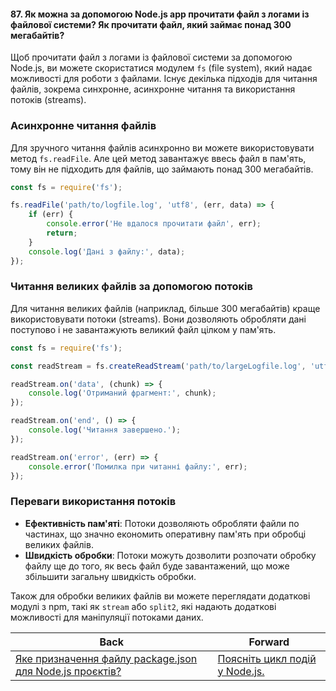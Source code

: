 #### 87. Як можна за допомогою Node.js app прочитати файл з логами із файлової системи? Як прочитати файл, який займає понад 300 мегабайтів?

Щоб прочитати файл з логами із файлової системи за допомогою Node.js, ви можете скористатися модулем `fs` (file system), який надає можливості для роботи з файлами. Існує декілька підходів для читання файлів, зокрема синхронне, асинхронне читання та використання потоків (streams).

### Асинхронне читання файлів

Для зручного читання файлів асинхронно ви можете використовувати метод `fs.readFile`. Але цей метод завантажує ввесь файл в пам'ять, тому він не підходить для файлів, що займають понад 300 мегабайтів.

```javascript
const fs = require('fs');

fs.readFile('path/to/logfile.log', 'utf8', (err, data) => {
    if (err) {
        console.error('Не вдалося прочитати файл', err);
        return;
    }
    console.log('Дані з файлу:', data);
});
```

### Читання великих файлів за допомогою потоків

Для читання великих файлів (наприклад, більше 300 мегабайтів) краще використовувати потоки (streams). Вони дозволяють обробляти дані поступово і не завантажують великий файл цілком у пам'ять.

```javascript
const fs = require('fs');

const readStream = fs.createReadStream('path/to/largeLogfile.log', 'utf8');

readStream.on('data', (chunk) => {
    console.log('Отриманий фрагмент:', chunk);
});

readStream.on('end', () => {
    console.log('Читання завершено.');
});

readStream.on('error', (err) => {
    console.error('Помилка при читанні файлу:', err);
});
```

### Переваги використання потоків

- **Ефективність пам'яті**: Потоки дозволяють обробляти файли по частинах, що значно економить оперативну пам'ять при обробці великих файлів.
- **Швидкість обробки**: Потоки можуть дозволити розпочати обробку файлу ще до того, як весь файл буде завантажений, що може збільшити загальну швидкість обробки.

Також для обробки великих файлів ви можете переглядати додаткові модулі з npm, такі як `stream` або `split2`, які надають додаткові можливості для маніпуляції потоками даних.

| Back | Forward |
|---|---|
| [Яке призначення файлу package.json для Node.js проєктів?](/ua/middle/nodejs/what-is-the-purpose-of-a-file-called-packagejson-for-a-nodejs-project.md)  | [Поясніть цикл подій у Node.js.](/ua/middle/nodejs/what-is-the-event-cycle-in-nodejs.md) |